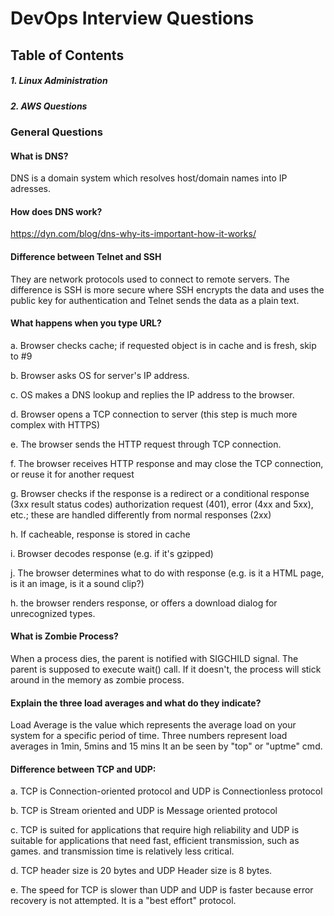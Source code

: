 # DevOps Interview Questions

## Table of Contents

##### 1. Linux Administration
##### 2. AWS Questions


### General Questions

#### What is DNS?

  DNS is a domain system which resolves host/domain names into IP adresses.
  
#### How does DNS work?

  https://dyn.com/blog/dns-why-its-important-how-it-works/
  
#### Difference between Telnet and SSH

 They are network protocols used to connect to remote servers. The difference is SSH is more secure where SSH encrypts the data and uses     the public key for authentication and Telnet sends the data as a plain text.

#### What happens when you type URL?

   a. Browser checks cache; if requested object is in cache and is fresh, skip to #9

   b. Browser asks OS for server's IP address.

   c. OS makes a DNS lookup and replies the IP address to the browser.

   d. Browser opens a TCP connection to server (this step is much more complex with HTTPS)

   e. The browser sends the HTTP request through TCP connection.

   f. The browser receives HTTP response and may close the TCP connection, or reuse it for another request

   g. Browser checks if the response is a redirect or a conditional response (3xx result status codes) authorization request (401), error (4xx and 5xx), etc.; 
      these are handled differently from normal responses (2xx)

   h. If cacheable, response is stored in cache

   i. Browser decodes response (e.g. if it's gzipped)

   j. The browser determines what to do with response (e.g. is it a HTML page, is it an image, is it a sound clip?)

   h. the browser renders response, or offers a download dialog for unrecognized types.

#### What is Zombie Process?

   When a process dies, the parent is notified with SIGCHILD signal. The parent is supposed to execute wait() call. If it doesn't,
   the process will stick around in the memory as zombie process.
   
#### Explain the three load averages and what do they indicate?

  Load Average is the value which represents the average load on your system for a specific period of time.
   Three numbers represent load averages in 1min, 5mins and 15 mins It an be seen by "top" or "uptme" cmd.
   
#### Difference between TCP and UDP:

  a. TCP is Connection-oriented protocol and UDP is Connectionless protocol   
  
  b. TCP is Stream oriented and UDP is Message oriented protocol
  
  c. TCP is suited for applications that require high reliability and UDP is suitable for applications that need fast, efficient  transmission, such as games.  and transmission time is relatively less critical.
  
  d. TCP header size is 20 bytes and UDP Header size is 8 bytes.
  
  e. The speed for TCP is slower than UDP and UDP is faster because error recovery is not attempted. It is a "best effort" protocol.
